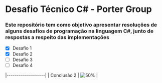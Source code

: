 # Desafio Técnico C# - Porter Group

### Este repositório tem como objetivo apresentar resoluções de alguns desafios de programação na linguagem C#, junto de respostas a respeito das implementações

- [x] Desafio 1
- [x] Desafio 2
- [ ] Desafio 3
- [ ] Desafio 4

|-------------------|
| Conclusão 2 | ![50%](https://progress-bar.dev/50) |
